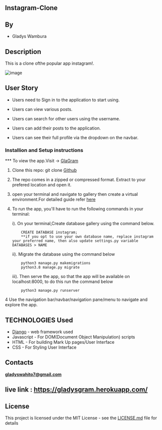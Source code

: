 ## Instagram-Clone

 ## By 
 - Gladys Wambura 

 ## Description 

 This is a clone ofthe popular app instagram!.

![image](https://user-images.githubusercontent.com/97955649/172501535-d19e210d-45cc-4376-b6ed-f28f1858106a.png)


 ## User Story
- Users need to Sign in to the application to start using.

- Users can view various posts.

- Users can search for other users using the username.

- Users can add their posts to the application.

- Users can see their full profile via the dropdown on the navbar.


### Installion and Setup instructions

*** To view the app.Visit -> [GlaGram](https://gladysgram.herokuapp.com/)

1. Clone this repo: git clone [Github](https://github.com/gladyswambura/Instagram-clone)
2. The repo comes in a zipped or compressed format. Extract to your prefered location and open it.
3. open your terminal and navigate to gallery then create a virtual environment.For detailed guide refer  [here](https://packaging.python.org/guides/installing-using-pip-and-virtualenv/)
3. To run the app, you'll have to run the following commands in your terminal:

     
    i). On your terminal,Create database gallery using the command below.
         
           CREATE DATABASE instagram; 
           **if you opt to use your own database name, replace instagram your preferred name, then also update settings.py variable DATABASES > NAME

    ii). Migrate the database using the command below
      
           python3 manage.py makemigrations 
           python3.8 manage.py migrate
       
    iii). Then serve the app, so that the app will be available on localhost:8000, to do this run the command below
    
           python3 manage.py runserver
           
4 Use the navigation bar/navbar/navigation pane/menu to navigate and explore the app.

## TECHNOLOGIES Used

* [Django](https://www.djangoproject.com/) - web framework used
* Javascript - For DOM(Document Object Manipulation) scripts
* HTML - For building Mark Up pages/User Interface
* CSS - For Styling User Interface

## Contacts
**gladyswahito7@gmail.com**

## live link : https://gladysgram.herokuapp.com/

## License
This project is licensed under the MIT License - see the [LICENSE.md](LICENSE.md) file for details
